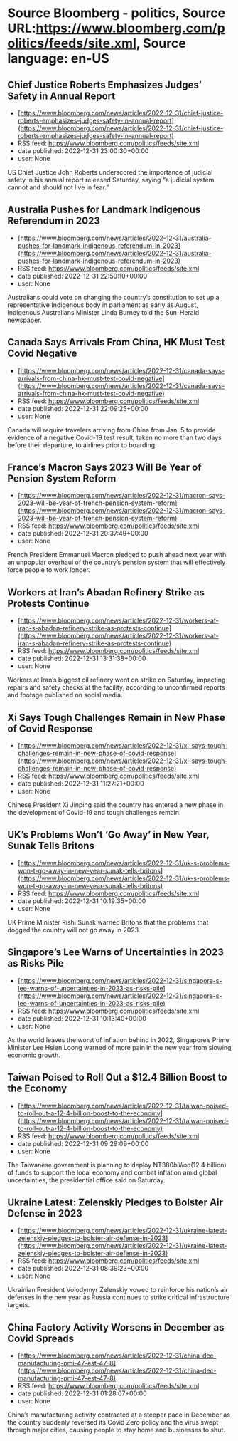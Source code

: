 # Source Bloomberg - politics, Source URL:https://www.bloomberg.com/politics/feeds/site.xml, Source language: en-US

## Chief Justice Roberts Emphasizes Judges’ Safety in Annual Report
 - [https://www.bloomberg.com/news/articles/2022-12-31/chief-justice-roberts-emphasizes-judges-safety-in-annual-report](https://www.bloomberg.com/news/articles/2022-12-31/chief-justice-roberts-emphasizes-judges-safety-in-annual-report)
 - RSS feed: https://www.bloomberg.com/politics/feeds/site.xml
 - date published: 2022-12-31 23:00:30+00:00
 - user: None

US Chief Justice John Roberts underscored the importance of judicial safety in his annual report released Saturday, saying “a judicial system cannot and should not live in fear.”

## Australia Pushes for Landmark Indigenous Referendum in 2023
 - [https://www.bloomberg.com/news/articles/2022-12-31/australia-pushes-for-landmark-indigenous-referendum-in-2023](https://www.bloomberg.com/news/articles/2022-12-31/australia-pushes-for-landmark-indigenous-referendum-in-2023)
 - RSS feed: https://www.bloomberg.com/politics/feeds/site.xml
 - date published: 2022-12-31 22:50:10+00:00
 - user: None

Australians could vote on changing the country’s constitution to set up a representative Indigenous body in parliament as early as August, Indigenous Australians Minister Linda Burney told the Sun-Herald newspaper.

## Canada Says Arrivals From China, HK Must Test Covid Negative
 - [https://www.bloomberg.com/news/articles/2022-12-31/canada-says-arrivals-from-china-hk-must-test-covid-negative](https://www.bloomberg.com/news/articles/2022-12-31/canada-says-arrivals-from-china-hk-must-test-covid-negative)
 - RSS feed: https://www.bloomberg.com/politics/feeds/site.xml
 - date published: 2022-12-31 22:09:25+00:00
 - user: None

Canada will require travelers arriving from China from Jan. 5 to provide evidence of a negative Covid-19 test result, taken no more than two days before their departure, to airlines prior to boarding.

## France’s Macron Says 2023 Will Be Year of Pension System Reform
 - [https://www.bloomberg.com/news/articles/2022-12-31/macron-says-2023-will-be-year-of-french-pension-system-reform](https://www.bloomberg.com/news/articles/2022-12-31/macron-says-2023-will-be-year-of-french-pension-system-reform)
 - RSS feed: https://www.bloomberg.com/politics/feeds/site.xml
 - date published: 2022-12-31 20:37:49+00:00
 - user: None

French President Emmanuel Macron pledged to push ahead next year with an unpopular overhaul of the country’s pension system that will effectively force people to work longer.

## Workers at Iran’s Abadan Refinery Strike as Protests Continue
 - [https://www.bloomberg.com/news/articles/2022-12-31/workers-at-iran-s-abadan-refinery-strike-as-protests-continue](https://www.bloomberg.com/news/articles/2022-12-31/workers-at-iran-s-abadan-refinery-strike-as-protests-continue)
 - RSS feed: https://www.bloomberg.com/politics/feeds/site.xml
 - date published: 2022-12-31 13:31:38+00:00
 - user: None

Workers at Iran’s biggest oil refinery went on strike on Saturday, impacting repairs and safety checks at the facility, according to unconfirmed reports and footage published on social media.

## Xi Says Tough Challenges Remain in New Phase of Covid Response
 - [https://www.bloomberg.com/news/articles/2022-12-31/xi-says-tough-challenges-remain-in-new-phase-of-covid-response](https://www.bloomberg.com/news/articles/2022-12-31/xi-says-tough-challenges-remain-in-new-phase-of-covid-response)
 - RSS feed: https://www.bloomberg.com/politics/feeds/site.xml
 - date published: 2022-12-31 11:27:21+00:00
 - user: None

Chinese President Xi Jinping said the country has entered a new phase in the development of Covid-19 and tough challenges remain.

## UK’s Problems Won’t ‘Go Away’ in New Year, Sunak Tells Britons
 - [https://www.bloomberg.com/news/articles/2022-12-31/uk-s-problems-won-t-go-away-in-new-year-sunak-tells-britons](https://www.bloomberg.com/news/articles/2022-12-31/uk-s-problems-won-t-go-away-in-new-year-sunak-tells-britons)
 - RSS feed: https://www.bloomberg.com/politics/feeds/site.xml
 - date published: 2022-12-31 10:19:35+00:00
 - user: None

UK Prime Minister Rishi Sunak warned Britons that the problems that dogged the country will not go away in 2023.

## Singapore’s Lee Warns of Uncertainties in 2023 as Risks Pile
 - [https://www.bloomberg.com/news/articles/2022-12-31/singapore-s-lee-warns-of-uncertainties-in-2023-as-risks-pile](https://www.bloomberg.com/news/articles/2022-12-31/singapore-s-lee-warns-of-uncertainties-in-2023-as-risks-pile)
 - RSS feed: https://www.bloomberg.com/politics/feeds/site.xml
 - date published: 2022-12-31 10:13:40+00:00
 - user: None

As the world leaves the worst of inflation behind in 2022, Singapore’s Prime Minister Lee Hsien Loong warned of more pain in the new year from slowing economic growth.

## Taiwan Poised to Roll Out a $12.4 Billion Boost to the Economy
 - [https://www.bloomberg.com/news/articles/2022-12-31/taiwan-poised-to-roll-out-a-12-4-billion-boost-to-the-economy](https://www.bloomberg.com/news/articles/2022-12-31/taiwan-poised-to-roll-out-a-12-4-billion-boost-to-the-economy)
 - RSS feed: https://www.bloomberg.com/politics/feeds/site.xml
 - date published: 2022-12-31 09:29:09+00:00
 - user: None

The Taiwanese government is planning to deploy NT$380 billion ($12.4 billion) of funds to support the local economy and combat inflation amid global uncertainties, the presidential office said on Saturday.

## Ukraine Latest: Zelenskiy Pledges to Bolster Air Defense in 2023
 - [https://www.bloomberg.com/news/articles/2022-12-31/ukraine-latest-zelenskiy-pledges-to-bolster-air-defense-in-2023](https://www.bloomberg.com/news/articles/2022-12-31/ukraine-latest-zelenskiy-pledges-to-bolster-air-defense-in-2023)
 - RSS feed: https://www.bloomberg.com/politics/feeds/site.xml
 - date published: 2022-12-31 08:39:23+00:00
 - user: None

Ukrainian President Volodymyr Zelenskiy vowed to reinforce his nation’s air defenses in the new year as Russia continues to strike critical infrastructure targets.

## China Factory Activity Worsens in December as Covid Spreads
 - [https://www.bloomberg.com/news/articles/2022-12-31/china-dec-manufacturing-pmi-47-est-47-8](https://www.bloomberg.com/news/articles/2022-12-31/china-dec-manufacturing-pmi-47-est-47-8)
 - RSS feed: https://www.bloomberg.com/politics/feeds/site.xml
 - date published: 2022-12-31 01:28:07+00:00
 - user: None

China’s manufacturing activity contracted at a steeper pace in December as the country suddenly reversed its Covid Zero policy and the virus swept through major cities, causing people to stay home and businesses to shut.
